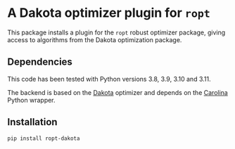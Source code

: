# A Dakota optimizer plugin for `ropt`
This package installs a plugin for the `ropt` robust optimizer package, giving
access to algorithms from the Dakota optimization package.


## Dependencies
This code has been tested with Python versions 3.8, 3.9, 3.10 and 3.11.

The backend is based on the [Dakota](https://dakota.sandia.gov/) optimizer and
depends on the [Carolina](https://github.com/equinor/Carolina) Python wrapper.


## Installation
```bash
pip install ropt-dakota
```

